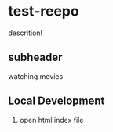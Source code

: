 # test-reepo

descrition!

## subheader
watching movies

## Local Development
1. open html index file